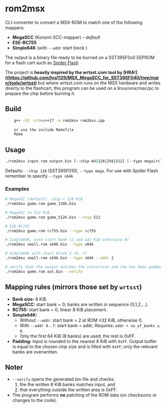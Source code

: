 # rom2msx
CLI-converter to convert a MSX-ROM to match one of the following mappers:
- **MegaSCC** (Konami SCC-mapper) – *default*
- **ESE-RC755**
- **Simple64K** (with `--addr` start block )

The output is a binary file ready to be burned on a SST39SF0x0 EEPROM for a flash cart such as [Spider Flash](https://github.com/konkotgit/MSX-Spider-Flash-Cart)

The project is **heavily inspired by the wrtsst.com tool by [HRA!]((https://github.com/hra1129/MSX_MegaSCC_for_SST39SF040/tree/main/tools/wrtsst)** but where wrtsst.com runs on the MSX hardware and writes directy to the flashcart, this program can be used on a linux/unix/mac/pc to prepare the chip before burning it.

## Build
```bash
	g++ -O2 -std=c++17 -o rom2msx rom2msx.cpp
	
	or use the include Makefile
	Make
```

## Usage
```bash
./rom2msx input.rom output.bin [--chip 64|128|256|512] [--type mega|rc755|s64k] [--addr 0..7] [--verify]
```
Defaults: `--chip 128` (SST39SF010), `--type mega`.
For use with Spider Flash remember to specify `--type s64k`

### Examples
```bash
# MegaSCC (default), chip = 128 KiB
./rom2msx game.rom game_128k.bin

# MegaSCC to 512 KiB
./rom2msx game.rom game_512k.bin --chip 512

# ESE-RC755
./rom2msx game.rom rc755.bin --type rc755

# Simple64K, auto start bank (2 ved ≤32 KiB otherwise 0)
./rom2msx small.rom s64k.bin --type s64k

# Simple64K with start block 2 (0..7)
./rom2msx small.rom s64k.bin --type s64k --addr 2

# verify that the output matches the conversion and the has been padded with 0xFF
./rom2msx game.rom out.bin --verify
```

## Mapping rules (mirrors those set by `wrtsst`)
- **Bank size:** 8 KiB.
- **MegaSCC:** start bank = 0; banks are written in sequence (0,1,2,…).
- **RC755:** start bank = 0; linear 8 KiB placement.
- **Simple64K:**
  - Without `--addr`: start bank = 2 at ROM ≤32 KiB, otherwise 0.
  - With `--addr 0..7`: start bank = addr; Requires: `addr + no_of_banks ≤ 8`.
  - Only the first 64 KiB (8 banks) are used; the rest is 0xFF.
- **Padding:** Input is rounded to the nearest 8 KiB with `0xFF`. Output buffer is equal to the chosen chip size and is filled with `0xFF`; only the relevant banks are overwritten.

## Noter
- `--verify` opens the generated bin.file and checks:
  1) the the written 8 KiB banks matches input, and
  2) that everything outside the written area is 0xFF.
- The program performs **no** patching of the ROM data (on checksums or changes to the code).
